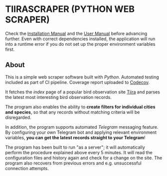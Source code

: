 # TIIRASCRAPER (PYTHON WEB SCRAPER)

Check the [Installation Manual](https://github.com/joonarafael/tiirascraper/blob/main/docs/installation_manual.md "Installation Manual") and the [User Manual](https://github.com/joonarafael/tiirascraper/blob/main/docs/user_manual.md "User Manual") before advancing further. Even with correct dependencies installed, the application will run into a runtime error if you do not set up the proper environment variables first.

## About

This is a simple web scraper software built with _Python_. Automated testing included as part of CI pipeline. Coverage report uploaded to [Codecov](https://app.codecov.io/gh/joonarafael/tiirascraper/tree/main/ "Codecov Coverage Report").

It fetches the _index_ page of a popular bird observation site [Tiira](https://www.tiira.fi/ "Tiira.fi") and parses the latest most interesting bird observation records.

The program also enables the ability to **create filters for individual cities and species**, so that any records without matching criteria will be disregarded.

In addition, the program supports automated _Telegram_ messaging feature. By configuring your own Telegram bot and applying relevant environment variables, **you can get the latest records straight to your Telegram**!

The program has been built to run "as a server"; it will automatically perform the procedure explained above every 5 minutes. It will read the configuration files and history again and check for a change on the site. The program also recovers from previous errors and e.g. unsuccessful connection attempts.
